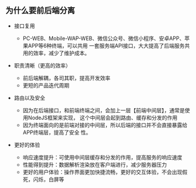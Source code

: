 ## 为什么要前后端分离
+ 接口复用
  - PC-WEB、Mobile-WAP-WEB、微信公众号、微信小程序、安卓APP、苹果APP等6种终端，可以共用		一套服务端API接口，大大提高了后端服务共用的效率，减少了维护成本。 
+ 职责清晰（更高的效率）
  - 前后端解耦，各司其职，提高开发效率
  - 更短的产品迭代周期
+ 路由以及安全
  - 因为在后端接口，和前端终端之间，会加上一层【前端中间层】，通常是使用NodeJS框架来实现，		这个中间层会起到路由、缓存和分发的作用
  - 因为终端面向的是前端对接的中间层，所以后端的接口并不会直接暴露给APP终端层，提高了安全		性。

+ 更好的体验
  + 响应速度提升：可使用中间层缓存和分发的作用，提高服务的响应速度
  + 性能得到提升：数据解析渲染放在客户端进行，减少服务器压力
  + 更好的用户体验：操作界面更加快捷流畅，更好的交互体验，不会出现假死，闪烁，白屏等